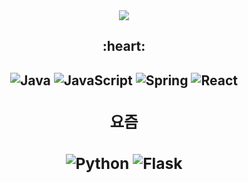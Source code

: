 <div align="center"><img src="https://capsule-render.vercel.app/api?type=waving&color=auto&height=300&section=header&text=heymin2&fontSize=90" /><div/>

<div align="center"><h2>:heart:<h2/>
  <img alt="Java" src ="https://img.shields.io/badge/Java-007396.svg?&style=for-the-badge&logo=Java&logoColor=white"/> <img alt="JavaScript" src ="https://img.shields.io/badge/JavaScript-F7DF1E.svg?&style=for-the-badge&logo=JavaScript&logoColor=white"/> <img alt="Spring" src ="https://img.shields.io/badge/Spring-6DB33F.svg?&style=for-the-badge&logo=Spring&logoColor=white"/> <img alt="React" src ="https://img.shields.io/badge/React-61DAFB.svg?&style=for-the-badge&logo=React&logoColor=white"/><div/>

<div align="center"><h3>요즘<h3/>
<img alt="Python" src ="https://img.shields.io/badge/Python-00599C.svg?&style=for-the-badge&logo=Python&logoColor=white"/> <img alt="Flask" src ="https://img.shields.io/badge/Flask-000000.svg?&style=for-the-badge&logo=Flask&logoColor=white"/><div/>
